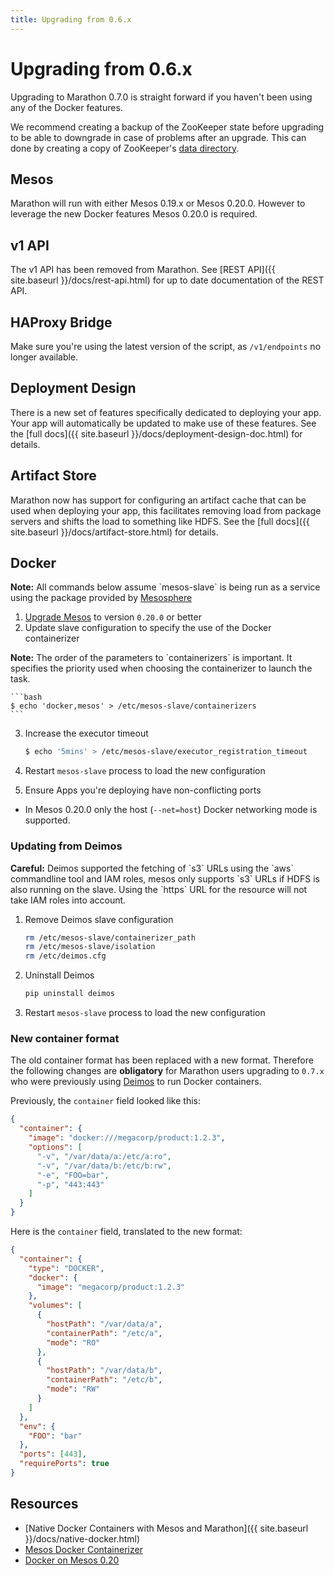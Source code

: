 ```yaml
---
title: Upgrading from 0.6.x
---
```


# Upgrading from 0.6.x
Upgrading to Marathon 0.7.0 is straight forward if you haven't been using 
any of the Docker features.

We recommend creating a backup of the ZooKeeper state before upgrading to be able to downgrade in case
of problems after an upgrade. This can done by creating a copy of ZooKeeper's [data directory](http://zookeeper.apache.org/doc/r3.1.2/zookeeperAdmin.html#The+Data+Directory).

## Mesos
Marathon will run with either Mesos 0.19.x or Mesos 0.20.0.  However to leverage
the new Docker features Mesos 0.20.0 is required.

## v1 API

The v1 API has been removed from Marathon. See [REST API]({{ site.baseurl }}/docs/rest-api.html) for up to
date documentation of the REST API.

## HAProxy Bridge

Make sure you're using the latest version of the script, as `/v1/endpoints`
no longer available.

## Deployment Design

There is a new set of features specifically dedicated to deploying your app.
Your app will automatically be updated to make use of these features.
See the [full docs]({{ site.baseurl }}/docs/deployment-design-doc.html) for details.

## Artifact Store

Marathon now has support for configuring an artifact cache that can be used 
when deploying your app, this facilitates removing load from package servers
and shifts the load to something like HDFS.
See the [full docs]({{ site.baseurl }}/docs/artifact-store.html) for details.

## Docker

  <div class="alert alert-info">
    <strong>Note:</strong> All commands below assume `mesos-slave` is being run
    as a service using the package provided by 
    <a href="https://mesosphere.io/2014/07/17/mesosphere-package-repositories/">Mesosphere</a>
  </div>

1. [Upgrade Mesos](http://mesos.apache.org/documentation/latest/upgrades/) to version `0.20.0` or better
2. Update slave configuration to specify the use of the Docker containerizer
  <div class="alert alert-info">
    <strong>Note:</strong> The order of the parameters to `containerizers` is important. 
    It specifies the priority used when choosing the containerizer to launch
    the task.
  </div>

    ```bash
    $ echo 'docker,mesos' > /etc/mesos-slave/containerizers
    ```

3. Increase the executor timeout

    ```bash
    $ echo '5mins' > /etc/mesos-slave/executor_registration_timeout
    ```

4. Restart `mesos-slave` process to load the new configuration

5. Ensure Apps you're deploying have non-conflicting ports
  * In Mesos 0.20.0 only the host (`--net=host`) Docker networking mode is supported.


### Updating from Deimos

  <div class="alert alert-warning">
    <strong>Careful:</strong> Deimos supported the fetching of `s3` URLs using the
    `aws` commandline tool and IAM roles, mesos only supports `s3` URLs if HDFS 
    is also running on the slave. Using the `https` URL for the resource will not
    take IAM roles into account.
  </div>

1. Remove Deimos slave configuration

    ```bash
    rm /etc/mesos-slave/containerizer_path
    rm /etc/mesos-slave/isolation
    rm /etc/deimos.cfg
    ```
    
2. Uninstall Deimos
  
    ```bash
    pip uninstall deimos
    ```
  
3. Restart `mesos-slave` process to load the new configuration


### New container format

The old container format has been replaced with a new format.
Therefore the following changes are **obligatory** for Marathon users
upgrading to `0.7.x` who were previously using
[Deimos](https://github.com/mesosphere/deimos) to run Docker containers.

Previously, the `container` field looked like this:

```json
{
  "container": {
    "image": "docker:///megacorp/product:1.2.3",
    "options": [
      "-v", "/var/data/a:/etc/a:ro",
      "-v", "/var/data/b:/etc/b:rw",
      "-e", "FOO=bar",
      "-p", "443:443"
    ]
  }
}
```

Here is the `container` field, translated to the new format:

```json
{
  "container": {
    "type": "DOCKER",
    "docker": {
      "image": "megacorp/product:1.2.3"
    },
    "volumes": [
      {
        "hostPath": "/var/data/a",
        "containerPath": "/etc/a",
        "mode": "RO"
      },
      {
        "hostPath": "/var/data/b",
        "containerPath": "/etc/b",
        "mode": "RW"
      }
    ]
  },
  "env": {
    "FOO": "bar"
  },
  "ports": [443],
  "requirePorts": true
}
```

## Resources

- [Native Docker Containers with Mesos and Marathon]({{ site.baseurl }}/docs/native-docker.html)
- [Mesos Docker Containerizer](http://mesos.apache.org/documentation/latest/docker-containerizer/)
- [Docker on Mesos 0.20](http://tnachen.wordpress.com/2014/08/19/docker-in-mesos-0-20/)
